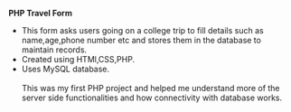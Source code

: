 <b>PHP Travel Form</b>

<ul>
<li>This form asks users going on a college trip to fill details such as name,age,phone number etc and stores them in the database to maintain records.</li>

 <li>Created using HTMl,CSS,PHP.</li>
 
 <li>Uses MySQL database.</li>
<br>
 This was my first PHP project and helped me understand more of the server side functionalities and how connectivity with database works. 

</ul>

